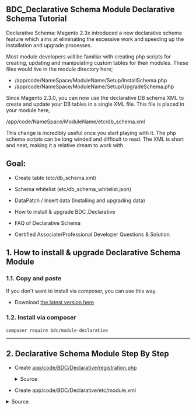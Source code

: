 ## BDC_Declarative Schema Module Declarative Schema Tutorial

Declarative Schema: Magento 2.3x introduced a new declarative schema feature which aims at eliminating the excessive work and speeding up the installation and upgrade processes.

Most module developers will be familiar with creating php scripts for creating, updating and manipulating custom tables for their modules. These files would live in the module directory here;

- /app/code/NameSpace/ModuleName/Setup/InstallSchema.php
- /app/code/NameSpace/ModuleName/Setup/UpgradeSchema.php

Since Magento 2.3.0, you can now use the declarative DB schema XML to create and update your DB tables in a single XML file. This file is placed in your module here;

/app/code/NameSpace/ModuleName/etc/db_schema.xml

This change is incredibly useful once you start playing with it. The php schema scripts can be long winded and difficult to read. The XML is short and neat, making it a relative dream to work with.


## Goal:

 - Create table (etc/db_schema.xml)

 - Schema whitelist (etc/db_schema_whitelist.json)

 - DataPatch / Insert data (Installing and upgrading data)

 - How to install & upgrade BDC_Declarative

 - FAQ of Declarative Schema

 - Certified Associate/Professional Developer Questions & Solution

## 1. How to install & upgrade  Declarative Schema Module
### 1.1. Copy and paste
  If you don't want to install via composer, you can use this way.
  - Download [the latest version here](https://github.com/bdcrops/module-declarative/archive/master.zip)

### 1.2. Install via composer
  ```
  composer require bdc/module-declarative
  ```

****

## 2. Declarative Schema Module Step By Step

 - Create [app/code/BDC/Declarative/registration.php](registration.php)

   <details><summary>Source</summary>

     ```
     <?php
     \Magento\Framework\Component\ComponentRegistrar::register(
         \Magento\Framework\Component\ComponentRegistrar::MODULE,
         'BDC_Declarative',
         __DIR__
     );
     ```
  </details>

 - Create app/code/BDC/Declarative/etc/module.xml
 
  <details><summary>Source</summary>

     ```
     <?xml version="1.0"?>
     <config xmlns:xsi="http://www.w3.org/2001/XMLSchema-instance" xsi:noNamespaceSchemaLocation="urn:magento:framework:Module/etc/module.xsd">
         <module name="BDC_Declarative" setup_version="1.0.0"/>
     </config>
     ```
    </details>


 - Create app/code/BDC/Declarative/etc/db_schema.xml

 ```
 <?xml version="1.0"?>
 <schema xmlns:xsi="http://www.w3.org/2001/XMLSchema-instance" xsi:noNamespaceSchemaLocation="urn:magento:framework:Setup/Declaration/Schema/etc/schema.xsd">
    <table name="bdc_declarative" resource="default" engine="innodb" comment="bdcrops declarative table">
         <column xsi:type="smallint" name="id" padding="6" unsigned="false" nullable="false" identity="true" comment="ID"/>
         <column xsi:type="varchar" name="name" nullable="false" length="25" comment="Name"/>
         <column xsi:type="varchar" name="email" nullable="false" length="25" comment="Email"/>
         <column xsi:type="varchar" name="note" nullable="false" length="255" comment="Descrition"/>
         <column xsi:type="timestamp" name="created"  comment="Time of event"/>
         <column xsi:type="timestamp" name="date_closed"  comment="Time of event"/>
         <constraint xsi:type="primary" referenceId="PRIMARY">   <column name="id"/> </constraint>
     </table>
 </schema>

 ```
  file “db_schema.xml” inside folder “BDC/Declarative/etc” and write the following code

 ![db_schema](https://github.com/bdcrops/BDC_Declarative/blob/master/view/adminhtml/web/images/db_schema.png)

 - Create app/code/BDC/Declarative/Setup/Schema/Sample.php
 ```
 <?php
 declare(strict_types=1);

 namespace BDC\Declarative\Setup\Patch\Schema;

 use Magento\Framework\Setup\Patch\SchemaPatchInterface;
 use Magento\Framework\Setup\ModuleDataSetupInterface;
 /**
 * Patch is mechanism, that allows to do atomic upgrade data changes
 */
 class Sample implements SchemaPatchInterface{
     /**
      * @var ModuleDataSetupInterface $moduleDataSetup
      */
     private $moduleDataSetup;
     /**
      * @param ModuleDataSetupInterface $moduleDataSetup
      */
     public function __construct(ModuleDataSetupInterface $moduleDataSetup) {
         $this->moduleDataSetup = $moduleDataSetup;
     }
     /**
      * Do Upgrade
      *
      * @return void
      */
     public function apply() { }
     /**
      * {@inheritdoc}
      */
     public function getAliases() { return []; }
     /**
      * {@inheritdoc}
      */
     public static function getDependencies() { return [ ]; }
 }

 ```

 - Create app/code/BDC/Declarative/Setup/Patch/Data/NonRevertable.php
 ```
 <?php
 declare(strict_types=1);
 namespace BDC\Declarative\Setup\Patch\Data;

 use Magento\Framework\Setup\Patch\DataPatchInterface;
 use Magento\Framework\Setup\ModuleDataSetupInterface;
 /**
  * Class NonRevertable
  * @package BDC\Declarative\Setup\Patch\Data
  */
 class NonRevertable implements DataPatchInterface{
     /**
      * @var ModuleDataSetupInterface $moduleDataSetup
      */
     private $moduleDataSetup;
     /**
      * @param ModuleDataSetupInterface $moduleDataSetup
      */
     public function __construct(ModuleDataSetupInterface $moduleDataSetup){
         $this->moduleDataSetup = $moduleDataSetup;
     }
     /**
      * Do Upgrade
      * @return void
      */
     public function apply(){
         $data = ['name' => 'Matin Rahman', 'email' => 'matinict@gmail.com','note' => 'Declarative insert'];
         $this->moduleDataSetup->getConnection()->insert('bdc_declarative', $data);
     }
     /**
      * {@inheritdoc}
      */
     public function getAliases(){ return []; }
     /**
      * {@inheritdoc}
      */
     public static function getDependencies(){ return []; }
 }

 ```
 - Create app/code/BDC/Declarative/Setup/Patch/Data/Revertable.php
 ```
 <?php
 declare(strict_types=1);

 namespace BDC\Declarative\Setup\Patch\Data;

 use Magento\Framework\Setup\Patch\DataPatchInterface;
 use Magento\Framework\Setup\ModuleDataSetupInterface;
 /**
  * Class Revertable
  * @package BDC\Declarative\Setup\Patch\Data
  */
 class Revertable implements DataPatchInterface {
     /**
      * @var ModuleDataSetupInterface $moduleDataSetup
      */
     private $moduleDataSetup;

     /**
      * @param ModuleDataSetupInterface $moduleDataSetup
      */
     public function __construct(ModuleDataSetupInterface $moduleDataSetup){
         $this->moduleDataSetup = $moduleDataSetup;
     }

     /**
      * Do Upgrade
      *
      * @return void
      */
     public function apply() { }

     /**
      * {@inheritdoc}
      */
     public function getAliases() { return []; }
     /**
      * {@inheritdoc}
      */
     public static function getDependencies() { return [ ]; }
 }

 ```
-  Run
 A schema whitelist:You will not be able to run a declarative mode without creating a schema whitelist.
Note: it is recommended to generate a new whitelist for every release for the double-check purposes. Before running the upgrade command you need to add your schema to db_whitelist_schema.json file by running the following command.
For that, you need a //etc/db_schema_whitelist.json file that will store all the content added with declarative schema. To generate this file, run:

![db_schema](https://github.com/bdcrops/BDC_Declarative/blob/master/view/adminhtml/web/images/whitelist.png)

```
php bin/magento setup:db-declaration:generate-whitelist [options]
php bin/magento setup:db-declaration:generate-whitelist --module-name=vendor_module
php bin/magento setup:db-declaration:generate-whitelist --module-name=BDC_Declarative
php bin/magento setup:upgrade --dry-run=1 --keep-generated
```

Now, there are db_whitelist_schema.json file will be create in /vendor/module/etc folder.
 Insert data NonRevertable.php & Revertable.php

![Insert data](https://github.com/bdcrops/BDC_Declarative/blob/master/view/adminhtml/web/images/data.png)
```
Run php bin/magento setup:upgrade
```
![Insert data](https://github.com/bdcrops/BDC_Declarative/blob/master/view/adminhtml/web/images/db-table.png)

***

## 3.  Declarative Schema FAQ

### What is Declarative Schema ?

![declarative-schema](docs/magento-2-declarative-schema-8-638.jpg)

### Why Declarative Schema ?

![Issues with Setup Scripts](docs/magento-2-declarative-schema-10-638.jpg)

### Will Declarative Schema help ?

 ![Declarative Schema Offers](docs/magento-2-declarative-schema-12-638.jpg)

### How Declaring/Create a table?
![Declaring a table](docs/magento-2-declarative-schema-18-638.jpg)
The below example creates the declarative_table table with four columns. The id_column column is the primary key.
```
<schema xmlns:xsi="http://www.w3.org/2001/XMLSchema-instance"
                xsi:noNamespaceSchemaLocation="urn:magento:framework:Setup/Declaration/Schema/etc/schema.xsd">
+    <table name="declarative_table">
+        <column xsi:type="int" name="id_column" padding="10" unsigned="true" nullable="false" comment="Entity Id"/>
+        <column xsi:type="int" name="severity" padding="10" unsigned="true" nullable="false" comment="Severity code"/>
+        <column xsi:type="varchar" name="title" nullable="false" length="255" comment="Title"/>
+        <column xsi:type="timestamp" name="time_occurred" padding="10" comment="Time of event"/>
+        <constraint xsi:type="primary" referenceId="PRIMARY">
+            <column name="id_column"/>
+        </constraint>
+    </table>
</schema>
```
When creating a new table, remember to generate the db_schema_whitelist.json file.

### What is <table/> Attributes ?
#### <table/> Attributes

![Attributes](docs/magento-2-declarative-schema-19-638.jpg)
#### <table/> Attributes (Contd)

![Attributes (Contd)](docs/magento-2-declarative-schema-20-638.jpg)

### What is  integer columns?

![](docs/magento-2-declarative-schema-23-638.jpg)
![](docs/magento-2-declarative-schema-24-638.jpg)

### How Declaring integer columns?

![](docs/magento-2-declarative-schema-22-638.jpg)


### How Declaring text columns?
![](magento-2-declarative-schema-26-638.jpg)

###  What is   <column/> Text Attributes ?

![](docs/magento-2-declarative-schema-27-638.jpg)
![](docs/magento-2-declarative-schema-28-638.jpg)

###  How Declaring binary columns?

![](docs/magento-2-declarative-schema-30-638.jpg)

### Whats is binary or <column/> Text Attributes ?

![](docs/magento-2-declarative-schema-31-638.jpg)
![](docs/magento-2-declarative-schema-32-638.jpg)


###   Declaring decimal columns?
![](docs/magento-2-declarative-schema-34-638.jpg)

###  decimal or <column/> Text Attributes ?

![](docs/magento-2-declarative-schema-35-638.jpg)
![](docs/magento-2-declarative-schema-36-638.jpg)

### Declaring a time column?

![](DOCS/magento-2-declarative-schema-38-638.jpg)

###  time or  <column/> Text Attributes ?

![](docs/magento-2-declarative-schema-39-638.jpg)
![](docs/magento-2-declarative-schema-40-638.jpg)

###  Declaring a primary key?
![](docs/magento-2-declarative-schema-42-638.jpg)

###  Declaring a foreign key?
![](docs/magento-2-declarative-schema-44-638.jpg)


###  Declaring a unique key?
![](docs/magento-2-declarative-schema-46-638.jpg)

###  Declaring an index?
![](docs/magento-2-declarative-schema-48-638.jpg)

###  <index/> Attributes?
![](docs/magento-2-declarative-schema-49-638.jpg)

###  How Generating db_schema_whitelist.json?
![](docs/magento-2-declarative-schema-51-638.jpg)

###  <module_root>/etc/db_schema_whitelist.json?
![](docs/magento-2-declarative-schema-52-638.jpg)
![](docs/magento-2-declarative-schema-54-638.jpg)


###  Testing with dry-run?
![](docs/magento-2-declarative-schema-56-638.jpg)
![](docs/magento-2-declarative-schema-57-638.jpg)

###  var/log/dry-run-installation.log?
![](docs/magento-2-declarative-schema-59-638.jpg)

###  Applying Database Schema?
![](docs/magento-2-declarative-schema-61-638.jpg)

### Modifying the table column?
![](docs/magento-2-declarative-schema-63-638.jpg)
![](docs/magento-2-declarative-schema-64-638.jpg)
![](docs/magento-2-declarative-schema-65-638.jpg)


###  Testing with safe-mode  Destructive Operations ?

![](docs/magento-2-declarative-schema-67-638.jpg)
![](docs/magento-2-declarative-schema-68-638.jpg)

###  var/declarative_dumps_csv/ {column_name_column_type_other_dimensions}.csv var/declarative_dumps_csv/{table_name}.csv?
![](docs/magento-2-declarative-schema-69-638.jpg)

###  Restoring Schema Data?
![](docs/magento-2-declarative-schema-71-638.jpg)

###  Uninstalling a Module?
![](docs/magento-2-declarative-schema-73-638.jpg)

###  Converting Setup Script to Declarative Schema?
![](docs/magento-2-declarative-schema-75-638.jpg)

###  Limitations of Declarative Schema?

![](docs/magento-2-declarative-schema-76-638.jpg)



### What is Schema Patch?

![](docs/magento-23-schema-and-data-patches-6-638.jpg)

### Where do we define Schema Patch?
![](docs/magento-23-schema-and-data-patches-8-638.jpg)
![](docs/magento-23-schema-and-data-patches-9-638.jpg)

###  Methods we will implement?
![](docs/magento-23-schema-and-data-patches-10-638.jpg)
![](docs/magento-23-schema-and-data-patches-11-638.jpg)
![](docs/magento-23-schema-and-data-patches-11-638.jpg)
![](docs/magento-23-schema-and-data-patches-12-638.jpg)
![](docs/magento-23-schema-and-data-patches-13-638.jpg)
![](docs/magento-23-schema-and-data-patches-14-638.jpg)
![](docs/magento-23-schema-and-data-patches-15-638.jpg)
![](docs/magento-23-schema-and-data-patches-16-638.jpg)

### How Applying the Schema Patch?   
![](docs/magento-23-schema-and-data-patches-18-638.jpg)


### What happened behind the scenes after Applying the Schema Patch?  
![](docs/magento-23-schema-and-data-patches-20-638.jpg)
![](docs/magento-23-schema-and-data-patches-21-638.jpg)

###   What is Data Patch?
![](docs/magento-23-schema-and-data-patches-23-638.jpg)

### Where do we define Data Patch file ?  
![](docs/magento-23-schema-and-data-patches-25-638.jpg)
![](docs/magento-23-schema-and-data-patches-26-638.jpg)
![](docs/magento-23-schema-and-data-patches-26-638.jpg)
![](docs/magento-23-schema-and-data-patches-27-638.jpg)
![](docs/magento-23-schema-and-data-patches-28-638.jpg)

### What is Version Patch?
Versions Patches
• It is used for backwards compatibility with older setup scripts
• A version number can be defined
• Magento checks if setup module version
• If the version of the module is higher than the version specified in your patch, then the patch is skipped
• If the version in the database is equal or lower, then the patch installs.
• It is marked as deprecated  
![](docs/magento-23-schema-and-data-patches-30-638.jpg)

### How to convert a schema/patch into a version patch ?

![](docs/magento-23-schema-and-data-patches-32-638.jpg)

###   What is Revertable Patch?
Revertable Patches
• Patches can be reverted at the time of removing the module
• Single patches cannot be reverted
• Module uninstall needed to be triggered
• This feature is still buggy and changes are happening

![](docs/magento-23-schema-and-data-patches-34-638.jpg)

### How to convert a schema/patch into a revertable patch ?   
![](docs/magento-23-schema-and-data-patches-36-638.jpg)

### How to uninstall a module ?
![](docs/magento-23-schema-and-data-patches-38-638.jpg)

### New CLI Command  Generating Patches?
![](docs/magento-23-schema-and-data-patches-40-638.jpg)
![](docs/magento-23-schema-and-data-patches-41-638.jpg)


### How to Drop a table?

To drop declarative_table table was completely removed from the db-schema.xml file.
```
<schema xmlns:xsi="http://www.w3.org/2001/XMLSchema-instance" xsi:noNamespaceSchemaLocation="urn:magento:framework:Setup/Declaration/Schema/etc/schema.xsd">
        //Remove All Content, Table will be Drop after whitelist & Upgrade run
</schema>
```
### What is Top node?
The top node represents the schema node, which is located in the schema.xsd file.

<schema xmlns:xsi=”http://www.w3.org/2001/XMLSchema-instance”        xsi:noNamespaceSchemaLocation=”urn:magento:framework:Setup/Declaration/Schema/etc/schema.xsd”>

The location of the schema.xsd file is: <magento_root_directory>/vendor/magento/framework/Setup/Declaration/Schema/etc/schema.xsd

### What is  Table node?
We can create more than one table in the same db_schema.xml file, each table node creates a new table in the database. A table node can contain the following attributes:
- Name: The name of the table
- Engine: SQL engine, this value must be InnoDB or memory.
- Resource: The database shard on which to install the table. This value must be default, checkout, or sales.
- Comment: Table comment
The table node contains three different types of subnodes:
- Column
- Constraints
- Index

### What is Column node?
The column node defines inside the table node, each column node has its own declaration. A column node can contain the following attributes:
- Type: the column type should contain one of the blob (includes blob, mediumblob, longblob), boolean, date, datetime, int (includes smallint, bigint, tinyint), real (includes decimal, float, double, real), text (includes text, mediumtext, longtext), timestamp, varbinary, and varchar.
- Name: name of the column
- Padding: indicates the size of the integer column
- Unsigned: indicates if the column contains positive and negative values or only positive values
- Nullable: indicates if the column can be nullable
- Comment: indicates the comment of the column
- Length: indicates the length of a column

### How to Rename a table?

  ```
  <table name="declarative_table">
   Changed as below
<table name="new_declarative_table" onCreate="migrateDataFromAnotherTable(declarative_table)">
```
### How to Add a column to table?

The following example adds the date_closed column.
```
<schema xmlns:xsi="http://www.w3.org/2001/XMLSchema-instance"
                 xsi:noNamespaceSchemaLocation="urn:magento:framework:Setup/Declaration/Schema/etc/schema.xsd">
    <table name="declarative_table">
        <column .../> ...

+       <column xsi:type="timestamp" name="date_closed" padding="10" comment="Time of event"/>

        <constraint ..>...</constraint>
    </table>
</schema>
```
When adding a new column into table, remember to generate the db_schema_whitelist.json file.

### How to Drop a column from a table?

The following example removes the date_closed column by deleting its column node. To drop a column declared in another module, redeclare it with the disabled attribute set to true.
```
<schema xmlns:xsi="http://www.w3.org/2001/XMLSchema-instance"
                 xsi:noNamespaceSchemaLocation="urn:magento:framework:Setup/Declaration/Schema/etc/schema.xsd">
    <table name="declarative_table">
        <column xsi:type="int" name="id_column" padding="10" unsigned="true" nullable="false" comment="Entity Id"/>
        <column xsi:type="int" name="severity" padding="10" unsigned="true" nullable="false" comment="Severity code"/>
        <column xsi:type="varchar" name="title" nullable="false" length="255" comment="Title"/>
        <column xsi:type="timestamp" name="time_occurred" padding="10" comment="Time of event"/>
-       <column xsi:type="timestamp" name="date_closed" padding="10" comment="Time of event"/>
        <constraint xsi:type="primary" referenceId="PRIMARY">
            <column name="id_column"/>
        </constraint>
    </table>
</schema>
```
It is possible to drop a column only if it exists in the db_schema_whitelist.json file.

### How to Change the column type?

The following example changes the type of the title column from varchar to tinytext.

```
<schema xmlns:xsi="http://www.w3.org/2001/XMLSchema-instance"
                 xsi:noNamespaceSchemaLocation="urn:magento:framework:Setup/Declaration/Schema/etc/schema.xsd">
    <table name="declarative_table">
        <column .../>
        <column .../>
-       <column xsi:type="varchar" name="title" nullable="false" length="255" comment="Title"/>
+       <column xsi:type="tinytext" name="title" nullable="false" length="255" comment="Title"/>
        <column xsi:type="timestamp" name="time_occurred" padding="10" comment="Time of event"/>
        <constraint ...>....</constraint>
    </table>
</schema>
```

###  How to Rename a column?

To rename a column, delete the original column declaration and create a new one. In the new column declaration, use the onCreate attribute to specify which column to migrate data from. Use the following construction to migrate data from the same table.
```
onCreate="migrateDataFrom(entity_id)"
```
When renaming a column, remember to regenerate the db_schema_whitelist.json file so it contains the new name in addition to the old one.

###  How to Add an index?

The following example adds the INDEX_SEVERITY index to the declarative_table table.

```
<schema xmlns:xsi="http://www.w3.org/2001/XMLSchema-instance"
                 xsi:noNamespaceSchemaLocation="urn:magento:framework:Setup/Declaration/Schema/etc/schema.xsd">
    <table name="declarative_table">
        <column .... />
        <constraint ...> <column name="id_column"/> </constraint>

+       <index referenceId="INDEX_SEVERITY" indexType="btree">
+           <column name="severity"/>
+       </index>
    </table>
</schema>
```

### How to Create a foreign key?

In the following example, the selected constraint node defines the characteristics of the FL_ALLOWED_SEVERITIES foreign key.

```
<schema xmlns:xsi="http://www.w3.org/2001/XMLSchema-instance"
                 xsi:noNamespaceSchemaLocation="urn:magento:framework:Setup/Declaration/Schema/etc/schema.xsd">
    <table name="declarative_table">
        <column ../> ...
        <constraint...> ...    </constraint>

+     <constraint xsi:type="foreign" referenceId="FL_ALLOWED_SEVERITIES" table="declarative_table"
+       column="severity" referenceTable="severities" referenceColumn="severity_identifier"
+       onDelete="CASCADE"/>

    </table>
</schema>
```

### How to Drop a foreign key?

The following example removes the FL_ALLOWED_SEVERITIES foreign key by deleting its constraint node. To drop a constraint declared in another module, redeclare it with the disabled attribute set to true.

```
<schema xmlns:xsi="http://www.w3.org/2001/XMLSchema-instance"
                 xsi:noNamespaceSchemaLocation="urn:magento:framework:Setup/Declaration/Schema/etc/schema.xsd">
    <table name="declarative_table">
      ......
-  <constraint xsi:type="foreign" referenceId="FL_ALLOWED_SEVERITIES" table="declarative_table"
-  column="severity" referenceTable="severities" referenceColumn="severity_identifier"
-   onDelete="CASCADE"/>

    </table>
</schema>
```

### How to Recreate a foreign key?

In this example, Module A defines a new table with primary key id_column. Module B declares its own schema, in which it creates a new column (new_id_column) and changes the primary index to this column. Module B disables the original primary key and sets a new primary key with a referenceId value that is different from PRIMARY. Although this value is different, the real name of the primary key in the database remains PRIMARY.

Module A declaration
```
<schema xmlns:xsi="http://www.w3.org/2001/XMLSchema-instance"
                 xsi:noNamespaceSchemaLocation="urn:magento:framework:Setup/Declaration/Schema/etc/schema.xsd">
    <table name="declarative_table">
        <column xsi:type="int" name="id_column" padding="10" unsigned="true" nullable="false" comment="Entity Id"/>
        <constraint xsi:type="primary" referenceId="PRIMARY">
            <column name="id_column"/>
        </constraint>
    </table>
</schema>
```
Module B declaration

```
<schema xmlns:xsi="http://www.w3.org/2001/XMLSchema-instance"
        xsi:noNamespaceSchemaLocation="urn:magento:framework:Setup/Declaration/Schema/etc/schema.xsd">
    <table name="declarative_table">
        <column xsi:type="int" name="new_id_column" padding="10" unsigned="true" nullable="false"
                comment="New Entity Id"/>
        <constraint xsi:type="primary" referenceId="PRIMARY" disabled="true"/>
        <constraint xsi:type="primary" referenceId="NEW_PRIMARY">
            <column name="new_id_column"/>
        </constraint>
    </table>
</schema>
```
###  What is Data patch?

A class that contains data modification instructions. It can have dependencies on other data or schema patches.

### What is Revertable data patch?

 A patch that can be reverted as a module or path is uninstalled or deleted. Revertable operations are Data Query Language (DQL) and Data Manipulation Language (DML) operations: INSERT, UPDATE.

### What is Migration?

A type of non-revertable data patch that can be applied, but not reverted. Any complex operation, such as one that contains an application layer (for example, Collections or Serializers) is non-revertable. SQL delete operations are non-revertable because they can cause triggering.

### What is Schema patch &  allow  operations?

 A class that contains custom schema modification instructions. Schema patches are used along with declarative schema, but these patches allow complex operations such as:

- Adding triggers, stored procedures, functions

- Performing data migration with inside DDL operations

- Renaming tables, columns, and other entities

- Adding partitions and options to a table


# Magento 2 Certified Associate Developer Exam


(4.4 Demonstrate an ability to use declarative schema)

## How do you add a column using declarative schema?

The following example adds the date_closed column.
```
<schema xmlns:xsi="http://www.w3.org/2001/XMLSchema-instance"
                 xsi:noNamespaceSchemaLocation="urn:magento:framework:Setup/Declaration/Schema/etc/schema.xsd">
    <table name="declarative_table">
        <column .../> ...

+       <column xsi:type="timestamp" name="date_closed" padding="10" comment="Time of event"/>

        <constraint ..>...</constraint>
    </table>
</schema>
```
When adding a new column into table, remember to generate the db_schema_whitelist.json file.

### How do you modify a table added by another module?

Suppose we want add new column name="referred_by" on core table customer_entity
etc/db_schema.xml
```
--<?xml version="1.0"?>
--<schema xmlns:xsi="http://www.w3.org/2001/XMLSchema-instance" xsi:noNamespaceSchemaLocation="urn:magento:framework:Setup/Declaration/Schema/etc/schema.xsd">
--This below content oly if exist declaration
    <table name="customer_entity">
    <column xsi:type="int" name="referred_by" padding="10" unsigned="true" nullable="false"
    comment="Referred By"/>

    </table>

--</schema>
```
Then run following command to generate db_schema_whitelist.json

```
php bin/magento setup:db-declaration:generate-whitelist --module-name=BDC_Declarative
php bin/magento setup:upgrade --dry-run=1 --keep-generated
php bin/magento setup:upgrade
```
![](docs/b4addcolumn.png)
![](docs/dryRun.png)
![](docs/afterAddcolumn.png)

 You can modify code according to your requirement.

### How do you delete a column?

The following example removes the date_closed column by deleting its column node. To drop a column declared in another module, redeclare it with the disabled attribute set to true.
```
<schema xmlns:xsi="http://www.w3.org/2001/XMLSchema-instance"
                 xsi:noNamespaceSchemaLocation="urn:magento:framework:Setup/Declaration/Schema/etc/schema.xsd">
    <table name="declarative_table">
        <column xsi:type="int" name="id_column" padding="10" unsigned="true" nullable="false" comment="Entity Id"/>
        <column xsi:type="int" name="severity" padding="10" unsigned="true" nullable="false" comment="Severity code"/>
        <column xsi:type="varchar" name="title" nullable="false" length="255" comment="Title"/>
        <column xsi:type="timestamp" name="time_occurred" padding="10" comment="Time of event"/>
-       <column xsi:type="timestamp" name="date_closed" padding="10" comment="Time of event"/>
        <constraint xsi:type="primary" referenceId="PRIMARY">
            <column name="id_column"/>
        </constraint>
    </table>
</schema>
```
It is possible to drop a column only if it exists in the db_schema_whitelist.json file.


### "Declarative Schema" vs "Extension Attributes" ?

"Declarative Schema" is used when you need to create a NEW table inside Magento. With declarative schema you have the advantages of mutations.
"Extension Attributes" are used to add new fields inside an EXISTING table. In this way you don't extend the original model.So in the above example, the best approach is to use Extension Attributes. magento-2-what-are-extension-attributes


### How do you add an index ?

Add an index: The following example adds the INDEX_SEVERITY index to the declarative_table table.
```
<schema xmlns:xsi="http://www.w3.org/2001/XMLSchema-instance"
                 xsi:noNamespaceSchemaLocation="urn:magento:framework:Setup/Declaration/Schema/etc/schema.xsd">
    <table name="declarative_table">
        <column xsi:type="int" name="id_column" padding="10" unsigned="true" nullable="false" comment="Entity Id"/>
        <column xsi:type="int" name="severity" padding="10" unsigned="true" nullable="false" comment="Severity code"/>
        <column xsi:type="tinytext" name="title" nullable="false" length="255" comment="Title"/>
        <column xsi:type="timestamp" name="time_occurred" padding="10" comment="Time of event"/>
        <constraint xsi:type="primary" referenceId="PRIMARY">
            <column name="id_column"/>
        </constraint>
+       <index referenceId="INDEX_SEVERITY" indexType="btree">
+           <column name="severity"/>
+       </index>
    </table>
</schema>
```


### How do You add  foreign key using declarative schema?

- Create a foreign key
In the following example, the selected constraint node defines the characteristics of the FL_ALLOWED_SEVERITIES foreign key.

```
<schema xmlns:xsi="http://www.w3.org/2001/XMLSchema-instance"
                 xsi:noNamespaceSchemaLocation="urn:magento:framework:Setup/Declaration/Schema/etc/schema.xsd">
    <table name="declarative_table">
        <column xsi:type="int" name="id_column" padding="10" unsigned="true" nullable="false" comment="Entity Id"/>
        <column xsi:type="int" name="severity" padding="10" unsigned="true" nullable="false" comment="Severity code"/>
        <column xsi:type="varchar" name="title" nullable="false" length="255" comment="Title"/>
        <column xsi:type="timestamp" name="time_occurred" padding="10" comment="Time of event"/>
        <constraint xsi:type="primary" referenceId="PRIMARY">
            <column name="id_column"/>
        </constraint>
+       <constraint xsi:type="foreign" referenceId="FL_ALLOWED_SEVERITIES" table="declarative_table"
+               column="severity" referenceTable="severities" referenceColumn="severity_identifier"
+               onDelete="CASCADE"/>
    </table>
</schema>
```
- Drop a foreign key
The following example removes the FL_ALLOWED_SEVERITIES foreign key by deleting its constraint node. To drop a constraint declared in another module, redeclare it with the disabled attribute set to true.

```
<schema xmlns:xsi="http://www.w3.org/2001/XMLSchema-instance"
                 xsi:noNamespaceSchemaLocation="urn:magento:framework:Setup/Declaration/Schema/etc/schema.xsd">
    <table name="declarative_table">
        <column xsi:type="int" name="id_column" padding="10" unsigned="true" nullable="false" comment="Entity Id"/>
        <column xsi:type="int" name="severity" padding="10" unsigned="true" nullable="false" comment="Severity code"/>
        <column xsi:type="varchar" name="title" nullable="false" length="255" comment="Title"/>
        <column xsi:type="timestamp" name="time_occurred" padding="10" comment="Time of event"/>
        <constraint xsi:type="primary" referenceId="PRIMARY">
            <column name="id_column"/>
        </constraint>
-       <constraint xsi:type="foreign" referenceId="FL_ALLOWED_SEVERITIES" table="declarative_table"
-               column="severity" referenceTable="severities" referenceColumn="severity_identifier"
-               onDelete="CASCADE"/>
    </table>
</schema>
```
It is possible to drop a foreign key only if it exists in the db_schema_whitelist.json file.

- Recreate a foreign key
In this example, Module A defines a new table with primary key id_column. Module B declares its own schema, in which it creates a new column (new_id_column) and changes the primary index to this column. Module B disables the original primary key and sets a new primary key with a referenceId value that is different from PRIMARY. Although this value is different, the real name of the primary key in the database remains PRIMARY.

Module A declaration
```
<schema xmlns:xsi="http://www.w3.org/2001/XMLSchema-instance"
                 xsi:noNamespaceSchemaLocation="urn:magento:framework:Setup/Declaration/Schema/etc/schema.xsd">
    <table name="declarative_table">
        <column xsi:type="int" name="id_column" padding="10" unsigned="true" nullable="false" comment="Entity Id"/>
        <constraint xsi:type="primary" referenceId="PRIMARY">
            <column name="id_column"/>
        </constraint>
    </table>
</schema>
```
Module B declaration
```
<schema xmlns:xsi="http://www.w3.org/2001/XMLSchema-instance"
        xsi:noNamespaceSchemaLocation="urn:magento:framework:Setup/Declaration/Schema/etc/schema.xsd">
    <table name="declarative_table">
        <column xsi:type="int" name="new_id_column" padding="10" unsigned="true" nullable="false"
                comment="New Entity Id"/>
        <constraint xsi:type="primary" referenceId="PRIMARY" disabled="true"/>
        <constraint xsi:type="primary" referenceId="NEW_PRIMARY">
            <column name="new_id_column"/>
        </constraint>
    </table>
</schema>
```

### How do you manipulate data using data patches?

A data patch is a class that contains data modification instructions. It is defined in a <Vendor>/<Module_Name>/Setup/Patch/Data/<Patch_Name>.php file and implements \Magento\Framework\Setup\Patch\DataPatchInterface.


### What is the purpose of schema patches?

A schema patch contains custom schema modification instructions. These modifications can be complex. It is defined in a <Vendor>/<Module_Name>/Setup/Patch/Schema/<Patch_Name>.php file and implements \Magento\Framework\Setup\Patch\SchemaPatchInterface.

Unlike the declarative schema approach, patches will only be applied once. A list of applied patches is stored in the patch_list database table. An unapplied patch will be applied when running the setup:upgrade from the Magento CLI.

## Magento 2 Certified Professional Developer exam

### 4.4 Demonstrate an ability to use declarative schema
- How do you add a column using declarative schema?
- How do you modify a table added by another module? ||
- How do you delete a column?  ||
- How do you add an index or foreign key using declarative schema? ||
- How do you manipulate data using data patches?  
- What is the purpose of schema patches?

### How to manipulate columns and keys using declarative schema?  

- Add a column to table
The following example adds the date_closed column.
![](https://magento-devdocs.github.io/devdocs-for-tests/guides/v2.3/extension-dev-guide/declarative-schema/images/add-column.png)

- Drop a column from a table
The following example removes the date_closed column by deleting its column node.
To drop a column declared in another module, redeclare it with the disabled attribute set to true.
![](https://magento-devdocs.github.io/devdocs-for-tests/guides/v2.3/extension-dev-guide/declarative-schema/images/remove-column.png)

- Change the column type
The following example changes the type of the title column from varchar to tinytext.
![](https://magento-devdocs.github.io/devdocs-for-tests/guides/v2.3/extension-dev-guide/declarative-schema/images/change-column-type.png)

- Rename a column
To rename a column, delete the original column declaration and create a new one.
In the new declaration, use the onCreate attribute to specify which column to migrate data from.
Use the following construction to migrate data from the same table.
onCreate="migrateDataFrom(entity_id)"

To migrate data from another table, specify a value similar to the following:
onCreate="migrateDataFromAnotherTable(catalog_category_entity,entity_id)"
 - Add an index
The following example adds the INDEX_SEVERITY index to the table_name table.

![](https://magento-devdocs.github.io/devdocs-for-tests/guides/v2.3/extension-dev-guide/declarative-schema/images/add-index.png)
- Create a foreign key
In the following example, the selected constraint node defines the characteristics of the FL_ALLOWED_SEVERITIES foreign key.

![](https://magento-devdocs.github.io/devdocs-for-tests/guides/v2.3/extension-dev-guide/declarative-schema/images/create-fk.png)

- Drop a foreign key
The following example removes the FL_ALLOWED_SEVERITIES foreign key by deleting its constraint node.
To drop a constraint declared in another module, redeclare it with the disabled attribute set to true.
![](https://magento-devdocs.github.io/devdocs-for-tests/guides/v2.3/extension-dev-guide/declarative-schema/images/drop-fk.png)

### What is the purpose of whitelisting?

Purpose of whitelisting:
You will not be able to run a declarative mode without creating a schema whitelist.
Since backward compatibility must be maintained, declarative schema doesn’t automatically delete database tables, columns or keys not defined in db_schema.xml.This is one of the reasons we have db_schema_whitelist.json. It shows a history of all tables, columns and keys added with declarative schema and it’s required for drop operations.  

Note: it is recommended to generate a new whitelist for every release for the double-check purposes. Before running the upgrade command you need to add your schema to db_whitelist_schema.json file by running the following command. For that, you need a //etc/db_schema_whitelist.json file that will store all the content added with declarative schema. To generate this file, run:

![db_schema](https://github.com/bdcrops/BDC_Declarative/blob/master/view/adminhtml/web/images/whitelist.png)

```
php bin/magento setup:db-declaration:generate-whitelist [options]
php bin/magento setup:db-declaration:generate-whitelist --module-name=vendor_module
php bin/magento setup:db-declaration:generate-whitelist --module-name=BDC_Declarative
php bin/magento setup:upgrade --dry-run=1 --keep-generated
```

Now, there are db_whitelist_schema.json file will be create in /vendor/module/etc folder.

There are options you can add at the end of that command. For instance,  you can use “–module-name=YourModule” to specify the module you want to generate a whitelist for. Similarly, you could also set “–module-name=all” although it will generate a whitelist for all modules by default.  


###  How to use Data and Schema patches?

- Data Patches:
![](https://github.com/bdcrops/module-declarative/raw/master/docs/magento-23-schema-and-data-patches-23-638.jpg)
![](https://github.com/bdcrops/module-declarative/raw/master/docs/magento-23-schema-and-data-patches-25-638.jpg)


- Schema Patches :
![](https://github.com/bdcrops/module-declarative/raw/master/docs/magento-23-schema-and-data-patches-6-638.jpg)


### How to manage dependencies between patch files?

schema patch contains custom schema modification instructions. These modifications can be complex. It is defined in a <Vendor>/<Module_Name>/Setup/Patch/Schema/<Patch_Name>.php file and implements \Magento\Framework\Setup\Patch\SchemaPatchInterface.

Unlike the declarative schema approach, patches will only be applied once. A list of applied patches is stored in the patch_list database table. An unapplied patch will be applied when running the setup:upgrade from the Magento CLI.

Optionally, if you plan to enable rollback for your patch during module uninstallation, then you must implement \Magento\Framework\Setup\Patch\PatchRevertableInterface.

Old scripts will work with new versions of Magento. However, if you want to convert your old scripts to the new format, implement \Magento\Framework\Setup\Patch\PatchVersionInterface. This interface allows you to specify the setup version of the module in your database. If the version of the module is higher than or equal to the version specified in your patch, then the patch is skipped. If the version in the database is lower, then the patch installs

### How to EAV attributes Create via Declarative Schema ?


In Magento 2.3 and above, you can create attribute via DataPatch.  For example, create a file: Vendor_Module\Setup\Patch\Data\ApplyNewAttribute.php

```
<?php
namespace Vendor\Module\Setup\Patch\Data;
use Magento\Framework\Setup\ModuleDataSetupInterface;
use Magento\Framework\Setup\Patch\DataPatchInterface;
use Magento\Framework\Setup\Patch\PatchVersionInterface;
use Magento\Eav\Setup\EavSetup;
use Magento\Eav\Setup\EavSetupFactory;
/**
 * Class ApplyNewAttribute
 * @package Vendor\Module\Setup\Patch\Data
 */
class ApplyNewAttribute implements DataPatchInterface, PatchVersionInterface
{
    /**
     * @var ModuleDataSetupInterface
     */
    private $moduleDataSetup;
    /**
     * @var EavSetupFactory
     */
    private $eavSetupFactory;
    /**
     * ApplyNewAttribute constructor.
     *
     * @param ModuleDataSetupInterface $moduleDataSetup
     * @param EavSetupFactory $eavSetupFactory
     */
    public function __construct(
        ModuleDataSetupInterface $moduleDataSetup,
        EavSetupFactory $eavSetupFactory
    ) {
        $this->moduleDataSetup = $moduleDataSetup;
        $this->eavSetupFactory = $eavSetupFactory;
    }
    /**
     * {@inheritdoc}
     * @SuppressWarnings(PHPMD.ExcessiveMethodLength)
     */
    public function apply()
    {
        /** @var EavSetup $eavSetup */
        $eavSetup = $this->eavSetupFactory->create(['setup' => $this->moduleDataSetup]);
        $eavSetup->addAttribute(
            \Magento\Catalog\Model\Product::ENTITY,
            /**
Add your attribute here.
*/
……….
       );
        $setup->endSetup();
    }
}
```
[bsscommerce](https://bsscommerce.com/confluence/magento-2-eav-model-things-you-may-not-know/)

## Ref

- [devdocs](https://devdocs.magento.com/guides/v2.3/extension-dev-guide/declarative-schema/)

- [onilabblog](https://onilab.com/blog/declarative-schema-magento-2-3-and-higher/)
